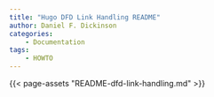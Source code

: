 ```yaml
---
title: "Hugo DFD Link Handling README"
author: Daniel F. Dickinson
categories:
    - Documentation
tags:
    - HOWTO
---
```

{{< page-assets "README-dfd-link-handling.md" >}}